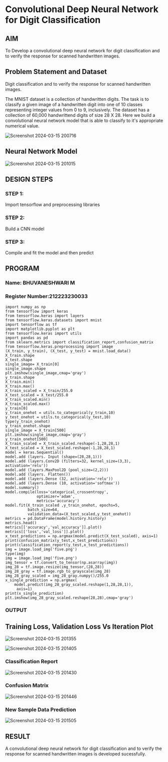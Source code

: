 # Convolutional Deep Neural Network for Digit Classification

## AIM

To Develop a convolutional deep neural network for digit classification and to verify the response for scanned handwritten images.

## Problem Statement and Dataset
Digit classification and to verify the response for scanned handwritten images.

The MNIST dataset is a collection of handwritten digits. The task is to classify a given image of a handwritten digit into one of 10 classes representing integer values from 0 to 9, inclusively. The dataset has a collection of 60,000 handwrittend digits of size 28 X 28. Here we build a convolutional neural network model that is able to classify to it's appropriate numerical value.

![Screenshot 2024-03-15 200716](https://github.com/Bhuvana23013531/mnist-classification/assets/147125678/c08159b9-acbb-4a91-b81d-1633ba9c1ba1)

## Neural Network Model

![Screenshot 2024-03-15 201015](https://github.com/Bhuvana23013531/mnist-classification/assets/147125678/7be880e0-79da-47fb-b713-c4effa31bffd)


## DESIGN STEPS

### STEP 1:
Import tensorflow and preprocessing libraries
### STEP 2:
Build a CNN model
### STEP 3:
Compile and fit the model and then predict

## PROGRAM

### Name: BHUVANESHWARI M
### Register Number:212223230033
```
import numpy as np
from tensorflow import keras
from tensorflow.keras import layers
from tensorflow.keras.datasets import mnist
import tensorflow as tf
import matplotlib.pyplot as plt
from tensorflow.keras import utils
import pandas as pd
from sklearn.metrics import classification_report,confusion_matrix
from tensorflow.keras.preprocessing import image
(X_train, y_train), (X_test, y_test) = mnist.load_data()
X_train.shape
X_test.shape
single_image= X_train[0]
single_image.shape
plt.imshow(single_image,cmap='gray')
y_train.shape
X_train.min()
X_train.max()
X_train_scaled = X_train/255.0
X_test_scaled = X_test/255.0
X_train_scaled.min()
X_train_scaled.max()
y_train[0]
y_train_onehot = utils.to_categorical(y_train,10)
y_test_onehot = utils.to_categorical(y_test,10)
type(y_train_onehot)
y_train_onehot.shape
single_image = X_train[500]
plt.imshow(single_image,cmap='gray')
y_train_onehot[500]
X_train_scaled = X_train_scaled.reshape(-1,28,28,1)
X_test_scaled = X_test_scaled.reshape(-1,28,28,1)
model = keras.Sequential()
model.add (layers. Input (shape=(28,28,1)))
model.add (layers.Conv2D (filters=32, kernel_size=(3,3), activation='relu'))
model.add (layers.MaxPool2D (pool_size=(2,2)))
model.add (layers. Flatten())
model.add (layers.Dense (32, activation='relu'))
model.add (layers.Dense (10, activation='softmax'))
model.summary()
model.compile(loss='categorical_crossentropy',
              optimizer='adam',
              metrics='accuracy')
model.fit(X_train_scaled ,y_train_onehot, epochs=5,
          batch_size=64,
          validation_data=(X_test_scaled,y_test_onehot))
metrics = pd.DataFrame(model.history.history)
metrics.head()
metrics[['accuracy','val_accuracy']].plot()
metrics[['loss','val_loss']].plot()
x_test_predictions = np.argmax(model.predict(X_test_scaled), axis=1)
print(confusion_matrix(y_test,x_test_predictions))
print(classification_report(y_test,x_test_predictions))
img = image.load_img('five.png')
type(img)
img = image.load_img('five.png')
img_tensor = tf.convert_to_tensor(np.asarray(img))
img_28 = tf.image.resize(img_tensor,(28,28))
img_28_gray = tf.image.rgb_to_grayscale(img_28)
img_28_gray_scaled = img_28_gray.numpy()/255.0
x_single_prediction = np.argmax(
    model.predict(img_28_gray_scaled.reshape(1,28,28,1)),
     axis=1)
print(x_single_prediction)
plt.imshow(img_28_gray_scaled.reshape(28,28),cmap='gray')
```
### OUTPUT
## Training Loss, Validation Loss Vs Iteration Plot
![Screenshot 2024-03-15 201355](https://github.com/Bhuvana23013531/mnist-classification/assets/147125678/f32f097f-345c-4239-af07-bbaf126c93c2)

![Screenshot 2024-03-15 201405](https://github.com/Bhuvana23013531/mnist-classification/assets/147125678/9c430366-1048-4858-8d8d-3b62b294b829)


### Classification Report

![Screenshot 2024-03-15 201430](https://github.com/Bhuvana23013531/mnist-classification/assets/147125678/c34678e4-b99a-43c6-abf8-e02e81e76286)

### Confusion Matrix
![Screenshot 2024-03-15 201446](https://github.com/Bhuvana23013531/mnist-classification/assets/147125678/b06ecfdc-ca9c-400c-89a4-6e321244fdcd)

### New Sample Data Prediction

![Screenshot 2024-03-15 201505](https://github.com/Bhuvana23013531/mnist-classification/assets/147125678/2abaedcb-8307-4609-ae21-f22ced68b514)

## RESULT
A convolutional deep neural network for digit classification and to verify the response for scanned handwritten images is developed sucessfully.
